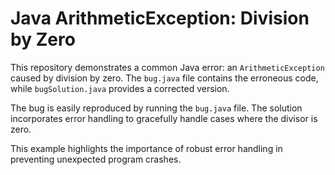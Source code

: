 # Java ArithmeticException: Division by Zero

This repository demonstrates a common Java error: an `ArithmeticException` caused by division by zero. The `bug.java` file contains the erroneous code, while `bugSolution.java` provides a corrected version.

The bug is easily reproduced by running the `bug.java` file.  The solution incorporates error handling to gracefully handle cases where the divisor is zero.

This example highlights the importance of robust error handling in preventing unexpected program crashes.